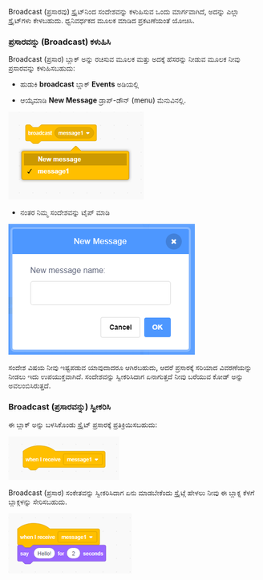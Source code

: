Broadcast (ಪ್ರಸಾರವು) ಸ್ಪ್ರೈಟ್‌ನಿಂದ ಸಂದೇಶವನ್ನು ಕಳುಹಿಸುವ ಒಂದು ಮಾರ್ಗವಾಗಿದೆ, ಅದನ್ನು ಎಲ್ಲಾ ಸ್ಪ್ರೈಟ್‌ಗಳು ಕೇಳಬಹುದು. ಧ್ವನಿವರ್ಧಕದ ಮೂಲಕ ಮಾಡಿದ ಪ್ರಕಟಣೆಯಂತೆ ಯೋಚಿಸಿ.

### ಪ್ರಸಾರವನ್ನು (Broadcast) ಕಳುಹಿಸಿ

Broadcast (ಪ್ರಸಾರ) ಬ್ಲಾಕ್ ಅನ್ನು ರಚಿಸುವ ಮೂಲಕ ಮತ್ತು ಅದಕ್ಕೆ ಹೆಸರನ್ನು ನೀಡುವ ಮೂಲಕ ನೀವು ಪ್ರಸಾರವನ್ನು ಕಳುಹಿಸಬಹುದು:

+ ಹುಡುಕಿ **broadcast** ಬ್ಲಾಕ್ **Events** ಅಡಿಯಲ್ಲಿ

+ ಆಯ್ಕೆಮಾಡಿ **New Message** ಡ್ರಾಪ್-ಡೌನ್ (menu) ಮೆನುವಿನಲ್ಲಿ.

![broadcast ಬ್ಲಾಕ್ ಡ್ರಾಪ್‌ಡೌನ್](images/broadcast-block.png)

+ ನಂತರ ನಿಮ್ಮ ಸಂದೇಶವನ್ನು ಟೈಪ್ ಮಾಡಿ

![Broadcast (ಪ್ರಸಾರವನ್ನು) ರಚಿಸಿ](images/new-broadcast.png)

ಸಂದೇಶ ವಿಷಯ ನೀವು ಇಷ್ಟಪಡುವ ಯಾವುದಾದರೂ ಆಗಿರಬಹುದು, ಆದರೆ ಪ್ರಸಾರಕ್ಕೆ ಸರಿಯಾದ ವಿವರಣೆಯನ್ನು ನೀಡಲು ಇದು ಉಪಯುಕ್ತವಾಗಿದೆ. ಸಂದೇಶವನ್ನು ಸ್ವೀಕರಿಸಿದಾಗ ಏನಾಗುತ್ತದೆ ನೀವು ಬರೆಯುವ ಕೋಡ್ ಅನ್ನು ಅವಲಂಬಿಸಿರುತ್ತದೆ.

### Broadcast (ಪ್ರಸಾರವನ್ನು) ಸ್ವೀಕರಿಸಿ

ಈ ಬ್ಲಾಕ್ ಅನ್ನು ಬಳಸಿಕೊಂಡು ಸ್ಪ್ರೈಟ್ ಪ್ರಸಾರಕ್ಕೆ ಪ್ರತಿಕ್ರಿಯಿಸಬಹುದು:

![Broadcast (ಪ್ರಸಾರವನ್ನು) ಸ್ವೀಕರಿಸಿ](images/receive-a-broadcast.png)

Broadcast (ಪ್ರಸಾರ) ಸಂಕೇತವನ್ನು ಸ್ವೀಕರಿಸಿದಾಗ ಏನು ಮಾಡಬೇಕೆಂದು ಸ್ಪ್ರೈಟ್ಗೆ ಹೇಳಲು ನೀವು ಈ ಬ್ಲಾಕ್ನ ಕೆಳಗೆ ಬ್ಲಾಕ್ಗಳನ್ನು ಸೇರಿಸಬಹುದು.

![ಉದಾಹರಣೆಯನ್ನು ಸ್ವೀಕರಿಸಿ](images/receive-example.png)